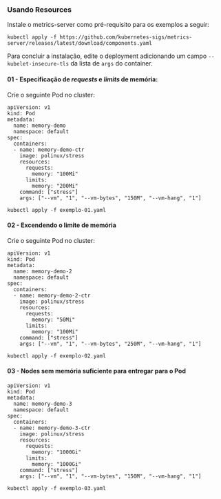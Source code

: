 ### Usando Resources

Instale o metrics-server como pré-requisito para os exemplos a seguir:

```
kubectl apply -f https://github.com/kubernetes-sigs/metrics-server/releases/latest/download/components.yaml
```

Para concluir a instalação, edite o deployment adicionando um campo `--kubelet-insecure-tls` da lista de `args` do container.

#### 01 - Especificação de *requests* e *limits* de memória:


Crie o seguinte Pod no cluster:

```
apiVersion: v1
kind: Pod
metadata:
  name: memory-demo
  namespace: default
spec:
  containers:
  - name: memory-demo-ctr
    image: polinux/stress
    resources:
      requests:
        memory: "100Mi"
      limits:
        memory: "200Mi"
    command: ["stress"]
    args: ["--vm", "1", "--vm-bytes", "150M", "--vm-hang", "1"]
```

```
kubectl apply -f exemplo-01.yaml
```

#### 02 - Excendendo o limite de memória

Crie o seguinte Pod no cluster:

```
apiVersion: v1
kind: Pod
metadata:
  name: memory-demo-2
  namespace: default
spec:
  containers:
  - name: memory-demo-2-ctr
    image: polinux/stress
    resources:
      requests:
        memory: "50Mi"
      limits:
        memory: "100Mi"
    command: ["stress"]
    args: ["--vm", "1", "--vm-bytes", "250M", "--vm-hang", "1"]
```

```
kubectl apply -f exemplo-02.yaml
```

#### 03 - Nodes sem memória suficiente para entregar para o Pod

```
apiVersion: v1
kind: Pod
metadata:
  name: memory-demo-3
  namespace: default
spec:
  containers:
  - name: memory-demo-3-ctr
    image: polinux/stress
    resources:
      requests:
        memory: "1000Gi"
      limits:
        memory: "1000Gi"
    command: ["stress"]
    args: ["--vm", "1", "--vm-bytes", "150M", "--vm-hang", "1"]
```

```
kubectl apply -f exemplo-03.yaml
```

